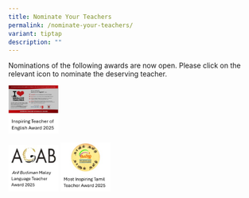 ```yaml
---
title: Nominate Your Teachers
permalink: /nominate-your-teachers/
variant: tiptap
description: ""
---
```

<p>Nominations of the following awards are now open. Please click on the
relevant icon to nominate the deserving teacher.</p><a class="isomer-image-wrapper" href="https://www.chijourladyofgoodcounsel.moe.edu.sg/files/Nominate%20Your%20Teachers/tamil_teachers_award_2025.pdf"><img style="width: 20%;" height="auto" width="100%" alt="" src="/images/English_Award.png"></a>
<p></p><a class="isomer-image-wrapper" href="www.chijourladyofgoodcounsel.moe.edu.sg/files/Nominate%20Your%20Teachers/malay_language_teacher_award_2025"><img style="width: 20%;" height="auto" width="100%" alt="" src="/images/Malay_Award.jpg"></a>
<a class="isomer-image-wrapper" href="www.chijourladyofgoodcounsel.moe.edu.sg/files/Nominate%20Your%20Teachers/tamil_teachers_award_2025.pdf">
<img style="width: 20%;" height="auto" width="100%" alt="" src="/images/Tamil_Award.png">
</a>
<p></p>